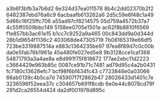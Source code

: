 a3b6f3bfb3a7b6d2
6e324d37ea011578
8b4c2dd02370b2f2
6482387ebd76a6c9
6acbaafb613262a6
2d5c59e6f48c1a49
5d66c16f25ffc706
a55ad97cf8214575
05d759a4572b37a7
4c55ff0509bbc149
5158ee0705e1501e
ac62f8b8810f6569
f1e857bb3ac61e15
b1cc7c9252a9a465
00c843dd9a0d344d
28b1d9654f1136c2
403068de47305719
7b08165319e66df5
723be3319887514a
e883c1364235be97
97ea8f89d7c0c00b
da0e5fab76b1961a
45a480fe027ed5e8
9b3128cce1caf368
54871793a3a4ae8a
e8d991f75f818672
177ae2ebc11d2223
c3664429e963b85c
0087ce91b71c7481
ad79d95c4a2b0431
fc7180c13628efc7
bcf98f6bf434fc43
c7723846e0a03066
66ab0139c4b5ca7d
745907f7f2862b47
28026433d1401c7e
3236596f52eea37c
c304657b691f8cdb
6e0e44c8078cd79f
291d2ca26554d424
da2df001976d895c
